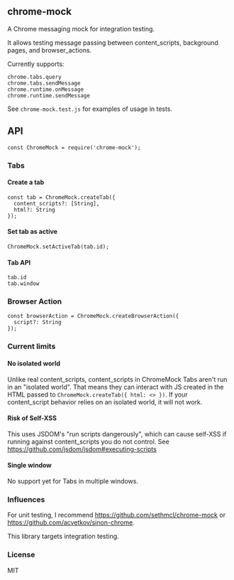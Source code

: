 ## chrome-mock

A Chrome messaging mock for integration testing.

It allows testing message passing between content_scripts, background pages, and browser_actions.

Currently supports:

````
chrome.tabs.query
chrome.tabs.sendMessage
chrome.runtime.onMessage
chrome.runtime.sendMessage
````

See `chrome-mock.test.js` for examples of usage in tests.

## API

```
const ChromeMock = require('chrome-mock');
```

### Tabs

#### Create a tab

```
const tab = ChromeMock.createTab({
  content_scripts?: [String],
  html?: String
});
```

#### Set tab as active

```
ChromeMock.setActiveTab(tab.id);
```

#### Tab API

```
tab.id
tab.window
```

### Browser Action

```
const browserAction = ChromeMock.createBrowserAction({
  script?: String  
});
```

### Current limits

#### No isolated world

Unlike real content_scripts, content_scripts in ChromeMock Tabs aren't run in an "isolated world". That means they can interact with JS created in the HTML passed to `ChromeMock.createTab({ html: <> })`. If your content_script behavior relies on an isolated world, it will not work.

#### Risk of Self-XSS

This uses JSDOM's "run scripts dangerously", which can cause self-XSS if running against content_scripts you do not control. See https://github.com/jsdom/jsdom#executing-scripts

#### Single window

No support yet for Tabs in multiple windows.

### Influences

For unit testing, I recommend https://github.com/sethmcl/chrome-mock or https://github.com/acvetkov/sinon-chrome.

This library targets integration testing.

### License

MIT
